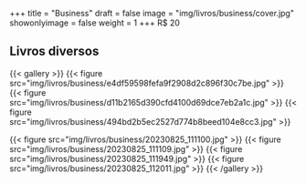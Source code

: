 +++
title = "Business"
draft = false
image = "img/livros/business/cover.jpg"
showonlyimage = false
weight = 1
+++
<span class="price">R$ 20</span>
<!--more-->
## Livros diversos

{{< gallery >}}
{{< figure src="img/livros/business/e4df59598fefa9f2908d2c896f30c7be.jpg" >}}
{{< figure src="img/livros/business/d11b2165d390cfd4100d69dce7eb2a1c.jpg" >}}
{{< figure src="img/livros/business/494bd2b5ec2527d774b8beed104e8cc3.jpg" >}}

{{< figure src="img/livros/business/20230825_111100.jpg" >}}
{{< figure src="img/livros/business/20230825_111109.jpg" >}}
{{< figure src="img/livros/business/20230825_111949.jpg" >}}
{{< figure src="img/livros/business/20230825_112011.jpg" >}}
{{< /gallery >}}